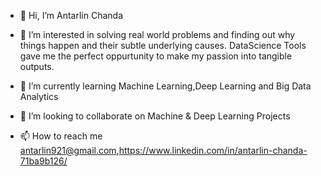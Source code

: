 - 👋 Hi, I’m Antarlin Chanda
- 👀 I’m interested in  solving real world problems and finding out why things happen and their subtle underlying causes.
      DataScience Tools gave me the perfect oppurtunity to make my passion into tangible outputs.

- 🌱 I’m currently learning Machine Learning,Deep Learning and Big Data Analytics
- 💞️ I’m looking to collaborate on Machine & Deep Learning Projects
- 📫 How to reach me antarlin921@gmail.com,https://www.linkedin.com/in/antarlin-chanda-71ba9b126/

<!---
Antarlin921/Antarlin921 is a ✨ special ✨ repository because its `README.md` (this file) appears on your GitHub profile.
You can click the Preview link to take a look at your changes.
--->

